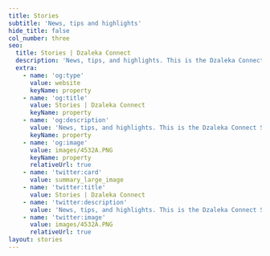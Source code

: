 ```yaml
---
title: Stories
subtitle: 'News, tips and highlights'
hide_title: false
col_number: three
seo:
  title: Stories | Dzaleka Connect
  description: 'News, tips, and highlights. This is the Dzaleka Connect Stories.'
  extra:
    - name: 'og:type'
      value: website
      keyName: property
    - name: 'og:title'
      value: Stories | Dzaleka Connect
      keyName: property
    - name: 'og:description'
      value: 'News, tips, and highlights. This is the Dzaleka Connect Stories.'
      keyName: property
    - name: 'og:image'
      value: images/4532A.PNG
      keyName: property
      relativeUrl: true
    - name: 'twitter:card'
      value: summary_large_image
    - name: 'twitter:title'
      value: Stories | Dzaleka Connect
    - name: 'twitter:description'
      value: 'News, tips, and highlights. This is the Dzaleka Connect Stories.'
    - name: 'twitter:image'
      value: images/4532A.PNG
      relativeUrl: true
layout: stories
---
```

